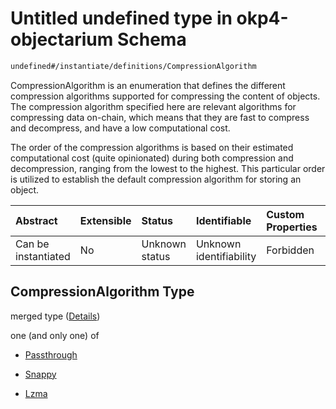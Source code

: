 # Untitled undefined type in okp4-objectarium Schema

```txt
undefined#/instantiate/definitions/CompressionAlgorithm
```

CompressionAlgorithm is an enumeration that defines the different compression algorithms supported for compressing the content of objects. The compression algorithm specified here are relevant algorithms for compressing data on-chain, which means that they are fast to compress and decompress, and have a low computational cost.

The order of the compression algorithms is based on their estimated computational cost (quite opinionated) during both compression and decompression, ranging from the lowest to the highest. This particular order is utilized to establish the default compression algorithm for storing an object.

| Abstract            | Extensible | Status         | Identifiable            | Custom Properties | Additional Properties | Access Restrictions | Defined In                                                                     |
| :------------------ | :--------- | :------------- | :---------------------- | :---------------- | :-------------------- | :------------------ | :----------------------------------------------------------------------------- |
| Can be instantiated | No         | Unknown status | Unknown identifiability | Forbidden         | Allowed               | none                | [okp4-objectarium.json\*](schema/okp4-objectarium.json "open original schema") |

## CompressionAlgorithm Type

merged type ([Details](okp4-objectarium-instantiatemsg-definitions-compressionalgorithm.md))

one (and only one) of

*   [Passthrough](okp4-objectarium-instantiatemsg-definitions-compressionalgorithm-oneof-passthrough.md "check type definition")

*   [Snappy](okp4-objectarium-instantiatemsg-definitions-compressionalgorithm-oneof-snappy.md "check type definition")

*   [Lzma](okp4-objectarium-instantiatemsg-definitions-compressionalgorithm-oneof-lzma.md "check type definition")
